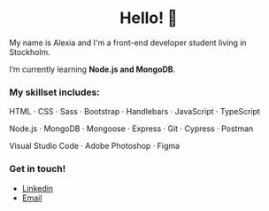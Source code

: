 <h1 align="center">Hello! 👋</h1
<p>My name is Alexia and I'm a front-end developer student living in Stockholm.</p>

I’m currently learning **Node.js and MongoDB**.

<h3 align="left">My skillset includes:</h3>
HTML · CSS · Sass · Bootstrap · Handlebars · JavaScript · TypeScript


Node.js · MongoDB · Mongoose · Express · Git · Cypress · Postman

Visual Studio Code ·  Adobe Photoshop · Figma
 
<h3 align="left">Get in touch!</h1>

- [Linkedin](https://www.linkedin.com/in/alexia-hellsten-41b51213a/)
- [Email](mailto:alexia.hellsten@gmail.com)

